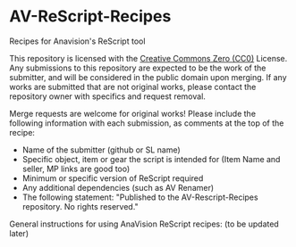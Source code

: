 # AV-ReScript-Recipes
Recipes for Anavision's ReScript tool

This repository is licensed with the <a href="https://creativecommons.org/public-domain/cc0/"> Creative Commons Zero (CC0)</a> License. Any submissions to this repository are expected to be the work of the submitter, and will be considered in the public domain upon merging.  If any works are submitted that are not original works, please contact the repository owner with specifics and request removal.

Merge requests are welcome for original works!  Please include the following information with each submission, as comments at the top of the recipe:

* Name of the submitter (github or SL name)
* Specific object, item or gear the script is intended for (Item Name and seller, MP links are good too)
* Minimum or specific version of ReScript required
* Any additional dependencies (such as AV Renamer)
* The following statement: "Published to the AV-Rescript-Recipes repository. No rights reserved."


General instructions for using AnaVision ReScript recipes:
(to be updated later)